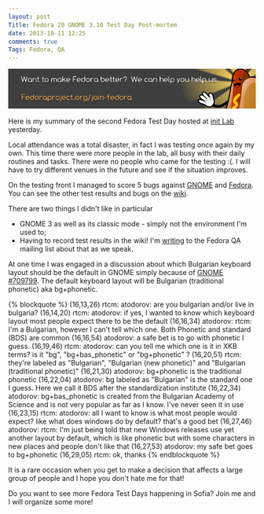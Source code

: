 ```yaml
---
layout: post
Title: Fedora 20 GNOME 3.10 Test Day Post-mortem
date: 2013-10-11 12:25
comments: true
Tags: Fedora, QA
---
```


!["Fedora sausage banner"](/images/fedora/sausage-banner.png "Fedora sausage banner")

Here is my summary of the second Fedora Test Day hosted at
[init Lab](http://initlab.org) yesterday.

Local attendance was a total disaster, in fact I was testing once again by my own.
This time
there were more people in the lab, all busy with their daily routines and tasks.
There were no people who came for the testing :(. I will have to try different
venues in the future and see if the situation improves.

On the testing front I managed to score 5 bugs against
[GNOME](https://bugzilla.gnome.org/buglist.cgi?bug_id=709797,709799,709806,709810)
and [Fedora](https://bugzilla.redhat.com/show_bug.cgi?id=1017807).
You can see the other test results and bugs on the
[wiki](https://fedoraproject.org/wiki/Test_Day:2013-10-10_Gnome_3.10).


There are two things I didn't like in particular

* GNOME 3 as well as its classic mode - simply not the environment I'm used to;
* Having to record test results in the wiki! I'm
[writing](https://lists.fedoraproject.org/pipermail/test/2013-October/118284.html)
to the Fedora QA mailing list about that as we speak.


At one time I was engaged in a discussion about which Bulgarian keyboard layout
should be the default in GNOME simply because of
[GNOME #709799](https://bugzilla.gnome.org/show_bug.cgi?id=709799). The default
keyboard layout will be Bulgarian (traditional phonetic) aka bg+phonetic.

{% blockquote %}
(16,13,26) rtcm: atodorov: are you bulgarian and/or live in bulgaria?
(16,14,20) rtcm: atodorov: if yes, I wanted to know which keyboard layout most people expect there to be the default
(16,16,34) atodorov: rtcm: I'm a Bulgarian, however I can't tell which one. Both Phonetic and standard (BDS) are common
(16,16,54) atodorov: a safe bet is to go with phonetic I guess. 
(16,19,46) rtcm: atodorov: can you tell me which one is it in XKB terms? is it "bg", "bg+bas_phonetic" or "bg+phonetic" ?
(16,20,51) rtcm: they're labeled as "Bulgarian", "Bulgarian (new phonetic)" and "Bulgarian (traditional phonetic)"
(16,21,30) atodorov: bg+phonetic is the traditional phonetic
(16,22,04) atodorov: bg labeled as "Bulgarian" is the standard one I guess. Here we call it BDS after the standardization institute
(16,22,34) atodorov: bg+bas_phonetic is created from the Bulgarian Academy of Science and is not very popular as far as I know. I've never seen it in use
(16,23,15) rtcm: atodorov: all I want to know is what most people would expect? like what does windows do by default? that's a good bet
(16,27,46) atodorov: rtcm: I'm just being told that new Windows releases use yet another layout by default, which is like phonetic but with some characters in new places and people don't like that
(16,27,53) atodorov: my safe bet goes to bg+phonetic
(16,29,05) rtcm: ok, thanks
{% endblockquote %}

It is a rare occasion when you get to make a decision that affects a large group
of people and I hope you don't hate me for that! 

Do you want to see more Fedora Test Days happening in Sofia? Join me and I will
organize some more!
